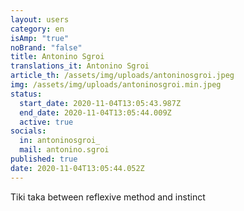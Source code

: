 ```yaml
---
layout: users
category: en
isAmp: "true"
noBrand: "false"
title: Antonino Sgroi
translations_it: Antonino Sgroi
article_th: /assets/img/uploads/antoninosgroi.jpeg
img: /assets/img/uploads/antoninosgroi.min.jpeg
status:
  start_date: 2020-11-04T13:05:43.987Z
  end_date: 2020-11-04T13:05:44.009Z
  active: true
socials:
  in: antoninosgroi_
  mail: antonino.sgroi
published: true
date: 2020-11-04T13:05:44.052Z
---
```

Tiki taka between reflexive method and instinct